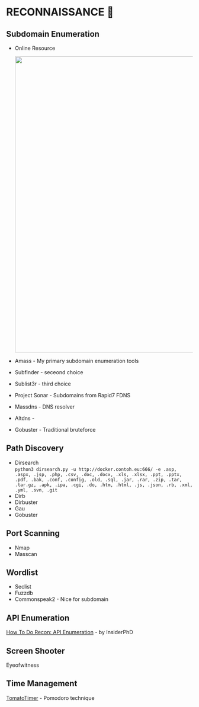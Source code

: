 # RECONNAISSANCE :crystal_ball:

## Subdomain Enumeration
- Online Resource</br>
[<p align="center"><img src="https://user-images.githubusercontent.com/52058660/90480317-43dbb580-e15a-11ea-863d-f783f7f4236f.png" width="800"></p>](https://0xpatrik.com/subdomain-enumeration-2019/)

- Amass - My primary subdomain enumeration tools
- Subfinder - seceond choice
- Sublist3r - third choice
- Project Sonar - Subdomains from Rapid7 FDNS
- Massdns - DNS resolver
- Altdns - 
- Gobuster - Traditional bruteforce
    
## Path Discovery
- Dirsearch</br>
  `python3 dirsearch.py -u http://docker.contoh.eu:666/ -e .asp, .aspx, .jsp, .php, .csv, .doc, .docx, .xls, .xlsx, .ppt, .pptx, .pdf, .bak, .conf, .config, .old, .sql, .jar, .rar, .zip, .tar, .tar.gz, .apk, .ipa, .cgi, .do, .htm, .html, .js, .json, .rb, .xml, .yml, .svn, .git`
- Dirb
- Dirbuster
- Gau
- Gobuster

## Port Scanning
- Nmap
- Masscan

## Wordlist
- Seclist
- Fuzzdb
- Commonspeak2 - Nice for subdomain
    
## API Enumeration
[How To Do Recon: API Enumeration](https://www.youtube.com/watch?v=fvcKwUS4PTE&t=267s) - by InsiderPhD
  
## Screen Shooter
Eyeofwitness

## Time Management</br>
[TomatoTimer](https://tomato-timer.com/) - Pomodoro technique

